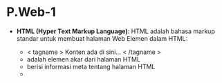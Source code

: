 # P.Web-1
- **HTML (Hyper Text Markup Language)**: HTML adalah bahasa markup standar untuk membuat halaman Web
  Elemen dalam HTML:
  - < tagname > Konten ada di sini... < /tagname >
  - <html>adalah elemen akar dari halaman HTML
  - <head> berisi informasi meta tentang halaman HTML
  - <title>menentukan judul untuk halaman HTML (ditampilkan di bilah judul browser atau di tab halaman)
  - <body>mendefinisikan badan dokumen, dan merupakan wadah untuk semua konten yang terlihat, seperti judul, paragraf, gambar, hyperlink, tabel, daftar, dll.
  - <h1>mendefinisikan judul besar
  - <p>mendefinisikan paragraf
  
  Atribut HTML
  - Tag <a> mendefinisikan hyperlink. Atribut hrefmenentukan URL halaman yang dituju.
    // <a href="https://www.w3schools.com">Visit W3Schools</a>
  - Tag <img>digunakan untuk menyematkan gambar di halaman HTML. Atribut srcmenentukan jalur ke gambar yang akan ditampilkan.
    // <img src="img_girl.jpg">
  - Tag <img>juga harus berisi atribut widthand height, yang menentukan lebar dan tinggi gambar:
    // <img src="img_girl.jpg" width="500" height="600">
  - Atribut yang diperlukan alt untuk <img> tag menentukan teks alternatif untuk suatu gambar, jika gambar karena alasan tertentu tidak dapat ditampilkan. Hal ini dapat disebabkan oleh koneksi yang lambat, atau kesalahan pada srcatribut, atau jika pengguna menggunakan pembaca layar.
    // <img src="img_girl.jpg" alt="Girl with a jacket">
  - Atribut style digunakan untuk menambahkan gaya ke suatu elemen, seperti warna, font, ukuran, dan lainnya.
    // <p style="color:red;">This is a red paragraph.</p>

- **CSS (Cascading Style Sheets)** : CSS adalah bahasa yang digunakan untuk menata gaya dokumen HTML.
  Syntax contoh : h1 {color:blue; font-size:12px;}
  - h1 = Selector
    Deklarasi
  - color: = property
  - blue; = value
  - font-size: = property
  - 12px; = value


- **Java Script** adalah bahasa pemrograman paling populer di dunia, Java Script digunakan untuk membuat halaman web inetraktif dan dinamis.
  Properti dalam JS
  - nnerHtml = mengakses tag html
  - innerText = mengubah text dalam tag
  - textContent = mengubah text dalam tag html
  - document.getElementById = untuk id
  - document.getElementsByTagName; = untuk tag
  - document.getElementsByClassName; = untuk kelas
  - document.querySelector('#title'); = untuk id
  - document.querySelector('title'); = untuk kelas
  - document.querySelector('div'); = untuk id
  - console.log("Hello World"); = menampilkan text
